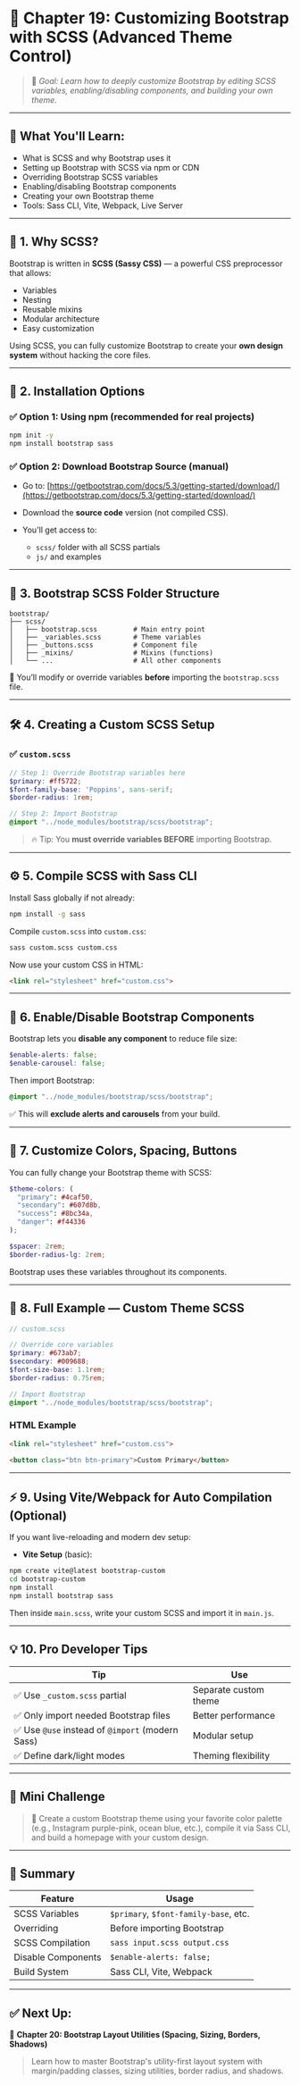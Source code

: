 # 🎨 Chapter 19: Customizing Bootstrap with SCSS (Advanced Theme Control)

> 🎯 *Goal: Learn how to deeply customize Bootstrap by editing SCSS variables, enabling/disabling components, and building your own theme.*

---

## 📌 What You'll Learn:

* What is SCSS and why Bootstrap uses it
* Setting up Bootstrap with SCSS via npm or CDN
* Overriding Bootstrap SCSS variables
* Enabling/disabling Bootstrap components
* Creating your own Bootstrap theme
* Tools: Sass CLI, Vite, Webpack, Live Server

---

## 🧠 1. Why SCSS?

Bootstrap is written in **SCSS (Sassy CSS)** — a powerful CSS preprocessor that allows:

* Variables
* Nesting
* Reusable mixins
* Modular architecture
* Easy customization

Using SCSS, you can fully customize Bootstrap to create your **own design system** without hacking the core files.

---

## 🔧 2. Installation Options

### ✅ Option 1: Using npm (recommended for real projects)

```bash
npm init -y
npm install bootstrap sass
```

### ✅ Option 2: Download Bootstrap Source (manual)

* Go to: [https://getbootstrap.com/docs/5.3/getting-started/download/](https://getbootstrap.com/docs/5.3/getting-started/download/)
* Download the **source code** version (not compiled CSS).
* You'll get access to:

  * `scss/` folder with all SCSS partials
  * `js/` and examples

---

## 📁 3. Bootstrap SCSS Folder Structure

```
bootstrap/
├── scss/
│   ├── bootstrap.scss         # Main entry point
│   ├── _variables.scss        # Theme variables
│   ├── _buttons.scss          # Component file
│   ├── _mixins/               # Mixins (functions)
│   └── ...                    # All other components
```

📌 You’ll modify or override variables **before** importing the `bootstrap.scss` file.

---

## 🛠️ 4. Creating a Custom SCSS Setup

### ✅ `custom.scss`

```scss
// Step 1: Override Bootstrap variables here
$primary: #ff5722;
$font-family-base: 'Poppins', sans-serif;
$border-radius: 1rem;

// Step 2: Import Bootstrap
@import "../node_modules/bootstrap/scss/bootstrap";
```

> 🔥 Tip: You **must override variables BEFORE** importing Bootstrap.

---

## ⚙️ 5. Compile SCSS with Sass CLI

Install Sass globally if not already:

```bash
npm install -g sass
```

Compile `custom.scss` into `custom.css`:

```bash
sass custom.scss custom.css
```

Now use your custom CSS in HTML:

```html
<link rel="stylesheet" href="custom.css">
```

---

## 🧩 6. Enable/Disable Bootstrap Components

Bootstrap lets you **disable any component** to reduce file size:

```scss
$enable-alerts: false;
$enable-carousel: false;
```

Then import Bootstrap:

```scss
@import "../node_modules/bootstrap/scss/bootstrap";
```

✅ This will **exclude alerts and carousels** from your build.

---

## 🎨 7. Customize Colors, Spacing, Buttons

You can fully change your Bootstrap theme with SCSS:

```scss
$theme-colors: (
  "primary": #4caf50,
  "secondary": #607d8b,
  "success": #8bc34a,
  "danger": #f44336
);

$spacer: 2rem;
$border-radius-lg: 2rem;
```

Bootstrap uses these variables throughout its components.

---

## 🧪 8. Full Example — Custom Theme SCSS

```scss
// custom.scss

// Override core variables
$primary: #673ab7;
$secondary: #009688;
$font-size-base: 1.1rem;
$border-radius: 0.75rem;

// Import Bootstrap
@import "../node_modules/bootstrap/scss/bootstrap";
```

### HTML Example

```html
<link rel="stylesheet" href="custom.css">

<button class="btn btn-primary">Custom Primary</button>
```

---

## ⚡ 9. Using Vite/Webpack for Auto Compilation (Optional)

If you want live-reloading and modern dev setup:

* **Vite Setup** (basic):

```bash
npm create vite@latest bootstrap-custom
cd bootstrap-custom
npm install
npm install bootstrap sass
```

Then inside `main.scss`, write your custom SCSS and import it in `main.js`.

---

## 💡 10. Pro Developer Tips

| Tip                                             | Use                   |
| ----------------------------------------------- | --------------------- |
| ✅ Use `_custom.scss` partial                    | Separate custom theme |
| ✅ Only import needed Bootstrap files            | Better performance    |
| ✅ Use `@use` instead of `@import` (modern Sass) | Modular setup         |
| ✅ Define dark/light modes                       | Theming flexibility   |

---

## 🧪 Mini Challenge

> 🎯 Create a custom Bootstrap theme using your favorite color palette (e.g., Instagram purple-pink, ocean blue, etc.), compile it via Sass CLI, and build a homepage with your custom design.

---

## 📌 Summary

| Feature            | Usage                                 |
| ------------------ | ------------------------------------- |
| SCSS Variables     | `$primary`, `$font-family-base`, etc. |
| Overriding         | Before importing Bootstrap            |
| SCSS Compilation   | `sass input.scss output.css`          |
| Disable Components | `$enable-alerts: false;`              |
| Build System       | Sass CLI, Vite, Webpack               |

---

## ✅ Next Up:

📘 **Chapter 20: Bootstrap Layout Utilities (Spacing, Sizing, Borders, Shadows)**

> Learn how to master Bootstrap's utility-first layout system with margin/padding classes, sizing utilities, border radius, and shadows.
